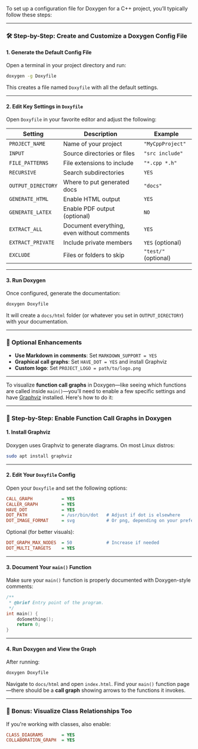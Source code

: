 To set up a configuration file for Doxygen for a C++ project, you’ll typically follow these steps:

---

### 🛠️ Step-by-Step: Create and Customize a Doxygen Config File

#### 1. **Generate the Default Config File**
Open a terminal in your project directory and run:
```bash
doxygen -g Doxyfile
```
This creates a file named `Doxyfile` with all the default settings.

---

#### 2. **Edit Key Settings in `Doxyfile`**
Open `Doxyfile` in your favorite editor and adjust the following:

| Setting | Description | Example |
|--------|-------------|--------|
| `PROJECT_NAME` | Name of your project | `"MyCppProject"` |
| `INPUT` | Source directories or files | `"src include"` |
| `FILE_PATTERNS` | File extensions to include | `"*.cpp *.h"` |
| `RECURSIVE` | Search subdirectories | `YES` |
| `OUTPUT_DIRECTORY` | Where to put generated docs | `"docs"` |
| `GENERATE_HTML` | Enable HTML output | `YES` |
| `GENERATE_LATEX` | Enable PDF output (optional) | `NO` |
| `EXTRACT_ALL` | Document everything, even without comments | `YES` |
| `EXTRACT_PRIVATE` | Include private members | `YES` (optional) |
| `EXCLUDE` | Files or folders to skip | `"test/"` (optional) |

---

#### 3. **Run Doxygen**
Once configured, generate the documentation:
```bash
doxygen Doxyfile
```
It will create a `docs/html` folder (or whatever you set in `OUTPUT_DIRECTORY`) with your documentation.

---

### 🧩 Optional Enhancements
- **Use Markdown in comments**: Set `MARKDOWN_SUPPORT = YES`
- **Graphical call graphs**: Set `HAVE_DOT = YES` and install Graphviz
- **Custom logo**: Set `PROJECT_LOGO = path/to/logo.png`

---



To visualize **function call graphs** in Doxygen—like seeing which functions are called inside `main()`—you’ll need to enable a few specific settings and have [Graphviz](https://graphviz.org/) installed. Here's how to do it:

---

### 🧠 Step-by-Step: Enable Function Call Graphs in Doxygen

#### 1. **Install Graphviz**
Doxygen uses Graphviz to generate diagrams. On most Linux distros:
```bash
sudo apt install graphviz
```

---

#### 2. **Edit Your `Doxyfile` Config**

Open your `Doxyfile` and set the following options:

```ini
CALL_GRAPH           = YES
CALLER_GRAPH         = YES
HAVE_DOT             = YES
DOT_PATH             = /usr/bin/dot   # Adjust if dot is elsewhere
DOT_IMAGE_FORMAT     = svg            # Or png, depending on your preference
```

Optional (for better visuals):
```ini
DOT_GRAPH_MAX_NODES  = 50             # Increase if needed
DOT_MULTI_TARGETS    = YES
```

---

#### 3. **Document Your `main()` Function**

Make sure your `main()` function is properly documented with Doxygen-style comments:
```cpp
/**
 * @brief Entry point of the program.
 */
int main() {
    doSomething();
    return 0;
}
```

---

#### 4. **Run Doxygen and View the Graph**

After running:
```bash
doxygen Doxyfile
```

Navigate to `docs/html` and open `index.html`. Find your `main()` function page—there should be a **call graph** showing arrows to the functions it invokes.

---

### 🧩 Bonus: Visualize Class Relationships Too
If you're working with classes, also enable:
```ini
CLASS_DIAGRAMS       = YES
COLLABORATION_GRAPH  = YES
```
